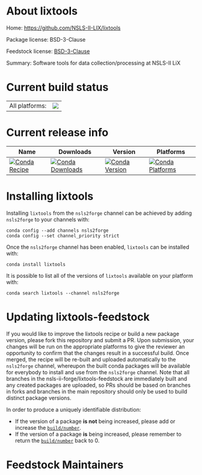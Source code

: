 About lixtools
==============

Home: https://github.com/NSLS-II-LIX/lixtools

Package license: BSD-3-Clause

Feedstock license: [BSD-3-Clause](https://github.com/nsls-ii-forge/lixtools-feedstock/blob/master/LICENSE.txt)

Summary: Software tools for data collection/processing at NSLS-II LiX

Current build status
====================


<table><tr><td>All platforms:</td>
    <td>
      <a href="https://dev.azure.com/nsls2forge/nsls2forge/_build/latest?definitionId=280&branchName=master">
        <img src="https://dev.azure.com/nsls2forge/nsls2forge/_apis/build/status/lixtools-feedstock?branchName=master">
      </a>
    </td>
  </tr>
</table>

Current release info
====================

| Name | Downloads | Version | Platforms |
| --- | --- | --- | --- |
| [![Conda Recipe](https://img.shields.io/badge/recipe-lixtools-green.svg)](https://anaconda.org/nsls2forge/lixtools) | [![Conda Downloads](https://img.shields.io/conda/dn/nsls2forge/lixtools.svg)](https://anaconda.org/nsls2forge/lixtools) | [![Conda Version](https://img.shields.io/conda/vn/nsls2forge/lixtools.svg)](https://anaconda.org/nsls2forge/lixtools) | [![Conda Platforms](https://img.shields.io/conda/pn/nsls2forge/lixtools.svg)](https://anaconda.org/nsls2forge/lixtools) |

Installing lixtools
===================

Installing `lixtools` from the `nsls2forge` channel can be achieved by adding `nsls2forge` to your channels with:

```
conda config --add channels nsls2forge
conda config --set channel_priority strict
```

Once the `nsls2forge` channel has been enabled, `lixtools` can be installed with:

```
conda install lixtools
```

It is possible to list all of the versions of `lixtools` available on your platform with:

```
conda search lixtools --channel nsls2forge
```




Updating lixtools-feedstock
===========================

If you would like to improve the lixtools recipe or build a new
package version, please fork this repository and submit a PR. Upon submission,
your changes will be run on the appropriate platforms to give the reviewer an
opportunity to confirm that the changes result in a successful build. Once
merged, the recipe will be re-built and uploaded automatically to the
`nsls2forge` channel, whereupon the built conda packages will be available for
everybody to install and use from the `nsls2forge` channel.
Note that all branches in the nsls-ii-forge/lixtools-feedstock are
immediately built and any created packages are uploaded, so PRs should be based
on branches in forks and branches in the main repository should only be used to
build distinct package versions.

In order to produce a uniquely identifiable distribution:
 * If the version of a package **is not** being increased, please add or increase
   the [``build/number``](https://docs.conda.io/projects/conda-build/en/latest/resources/define-metadata.html#build-number-and-string).
 * If the version of a package **is** being increased, please remember to return
   the [``build/number``](https://docs.conda.io/projects/conda-build/en/latest/resources/define-metadata.html#build-number-and-string)
   back to 0.

Feedstock Maintainers
=====================


